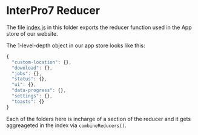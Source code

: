 InterPro7 Reducer
====

The file [index.js](./index.js) in this folder exports the reducer function used in the App store of our website.

The 1-level-depth object in our app store looks like this:
```javascript
{
  "custom-location": {},
  "download": {},
  "jobs": {},
  "status": {},
  "ui": {},
  "data-progress": {},
  "settings": {},
  "toasts": {}
}
```
Each of the folders here is incharge of a section of the reducer and it gets aggreageted in the index via `combineReducers()`.

